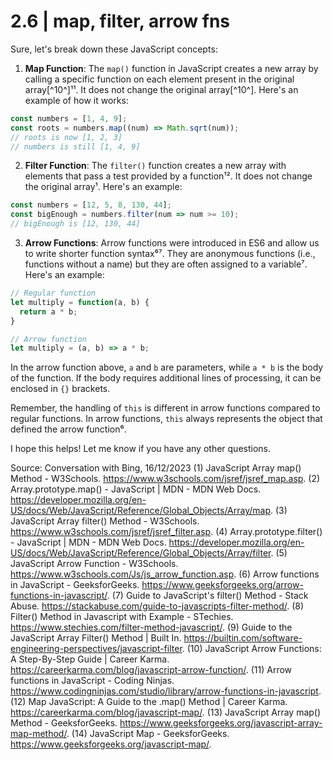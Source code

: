 # 2.6 | map, filter, arrow fns
Sure, let's break down these JavaScript concepts:

1. **Map Function**: The `map()` function in JavaScript creates a new array by calling a specific function on each element present in the original array[^10^]¹¹. It does not change the original array[^10^]. Here's an example of how it works:

```javascript
const numbers = [1, 4, 9];
const roots = numbers.map((num) => Math.sqrt(num));
// roots is now [1, 2, 3]
// numbers is still [1, 4, 9]
```

2. **Filter Function**: The `filter()` function creates a new array with elements that pass a test provided by a function¹². It does not change the original array¹. Here's an example:

```javascript
const numbers = [12, 5, 8, 130, 44];
const bigEnough = numbers.filter(num => num >= 10);
// bigEnough is [12, 130, 44]
```

3. **Arrow Functions**: Arrow functions were introduced in ES6 and allow us to write shorter function syntax⁶⁷. They are anonymous functions (i.e., functions without a name) but they are often assigned to a variable⁷. Here's an example:

```javascript
// Regular function
let multiply = function(a, b) {
  return a * b;
}

// Arrow function
let multiply = (a, b) => a * b;
```
In the arrow function above, `a` and `b` are parameters, while `a * b` is the body of the function. If the body requires additional lines of processing, it can be enclosed in `{}` brackets.

Remember, the handling of `this` is different in arrow functions compared to regular functions. In arrow functions, `this` always represents the object that defined the arrow function⁶.

I hope this helps! Let me know if you have any other questions.

Source: Conversation with Bing, 16/12/2023
(1) JavaScript Array map() Method - W3Schools. https://www.w3schools.com/jsref/jsref_map.asp.
(2) Array.prototype.map() - JavaScript | MDN - MDN Web Docs. https://developer.mozilla.org/en-US/docs/Web/JavaScript/Reference/Global_Objects/Array/map.
(3) JavaScript Array filter() Method - W3Schools. https://www.w3schools.com/jsref/jsref_filter.asp.
(4) Array.prototype.filter() - JavaScript | MDN - MDN Web Docs. https://developer.mozilla.org/en-US/docs/Web/JavaScript/Reference/Global_Objects/Array/filter.
(5) JavaScript Arrow Function - W3Schools. https://www.w3schools.com/Js/js_arrow_function.asp.
(6) Arrow functions in JavaScript - GeeksforGeeks. https://www.geeksforgeeks.org/arrow-functions-in-javascript/.
(7) Guide to JavaScript's filter() Method - Stack Abuse. https://stackabuse.com/guide-to-javascripts-filter-method/.
(8) Filter() Method in Javascript with Example - STechies. https://www.stechies.com/filter-method-javascript/.
(9) Guide to the JavaScript Array Filter() Method | Built In. https://builtin.com/software-engineering-perspectives/javascript-filter.
(10) JavaScript Arrow Functions: A Step-By-Step Guide | Career Karma. https://careerkarma.com/blog/javascript-arrow-function/.
(11) Arrow functions in JavaScript - Coding Ninjas. https://www.codingninjas.com/studio/library/arrow-functions-in-javascript.
(12) Map JavaScript: A Guide to the .map() Method | Career Karma. https://careerkarma.com/blog/javascript-map/.
(13) JavaScript Array map() Method - GeeksforGeeks. https://www.geeksforgeeks.org/javascript-array-map-method/.
(14) JavaScript Map - GeeksforGeeks. https://www.geeksforgeeks.org/javascript-map/.